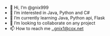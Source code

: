 - 👋 Hi, I’m @gnix999
- 👀 I’m interested in Java, Python and C#
- 🌱 I’m currently learning Java, Python api, Flask 
- 💞️ I’m looking to collaborate on any project
- 📫 How to reach me ..gnix1@cox.net

<!---
gnix999/gnix999 is a ✨ special ✨ repository because its `README.md` (this file) appears on your GitHub profile.
You can click the Preview link to take a look at your changes.
--->

